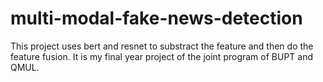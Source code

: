 # multi-modal-fake-news-detection
This project uses bert and resnet to substract the feature and then do the feature fusion. It is my final year project of the joint program of BUPT and QMUL.
